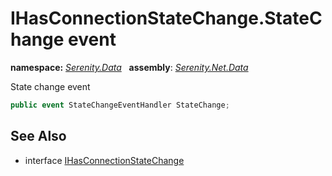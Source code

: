 # IHasConnectionStateChange.StateChange event
**namespace:** *[Serenity.Data](../../README.md#serenity.data-namespace)*   **assembly**: *[Serenity.Net.Data](../../README.md)*

State change event

```csharp
public event StateChangeEventHandler StateChange;
```

## See Also

* interface [IHasConnectionStateChange](../IHasConnectionStateChange.md)